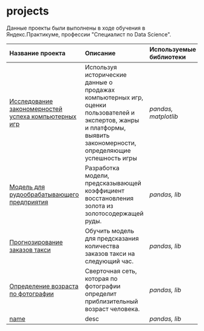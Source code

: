 # projects

Данные проекты были выполнены в ходе обучения в Яндекс.Практикуме, профессии "Специалист по Data Science".

| Название проекта | Описание | Используемые библиотеки | 
| :---------------------- | :---------------------- | :---------------------- |
| [Исследование закономерностей успеха компьютерных игр](analytics) | Используя исторические данные о продажах компьютерных игр, оценки пользователей и экспертов, жанры и платформы, выявить закономерности, определяющие успешность игры | *pandas, matplotlib* |
| [Модель для рудообрабатывающего предприятия](path) | Разработка модели, предсказывающей коэффициент восстановления золота из золотосодержащей руды. | *pandas, lib* |
| [Прогнозирование заказов такси](path) | Обучить модель для предсказания количества заказов такси на следующий час. | *pandas, lib* |
| [Определение возраста по фотографии](path) | Сверточная сеть, которая по фотографии определит приблизительный возраст человека. | *pandas, lib* |
| [name](path) | desc | *pandas, lib* |
